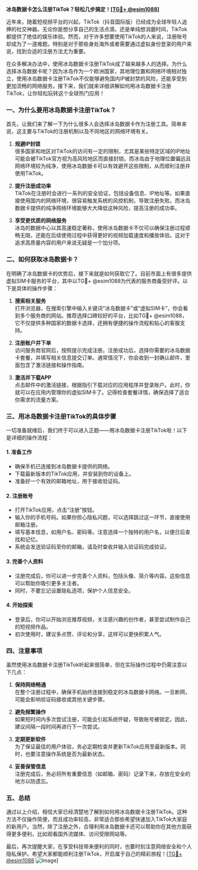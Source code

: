 **冰岛数据卡怎么注册TikTok？轻松几步搞定！[[TG💪+ @esim1088](https://t.me/s/esim1088)]**

近年来，随着短视频平台的兴起，TikTok（抖音国际版）已经成为全球年轻人追捧的社交神器。无论你是想分享自己的生活点滴，还是单纯想消磨时间，TikTok都提供了绝佳的娱乐体验。然而，对于许多想要使用TikTok的人来说，注册账号却成为了一道难题。特别是对于那些身处海外或者需要通过虚拟身份登录的用户来说，找到合适的注册方法尤为重要。

在众多解决办法中，使用冰岛数据卡注册TikTok成了越来越多人的选择。为什么选择冰岛数据卡呢？因为冰岛作为一个欧洲国家，其地理位置和网络环境相对独立，使用冰岛数据卡注册TikTok不仅能够避免国内IP被封禁的风险，还能享受到更加流畅的网络服务。接下来，我们就来详细讲解如何用冰岛数据卡注册TikTok，让你轻松玩转这个全球热门应用！

### 一、为什么要用冰岛数据卡注册TikTok？

首先，让我们来了解一下为什么很多人会选择冰岛数据卡作为注册工具。简单来说，这主要与TikTok的注册机制以及不同地区的网络环境有关。

1. **规避IP封锁**  
   很多国家和地区对TikTok的访问有一定的限制，尤其是某些特定区域的IP地址可能会被TikTok官方视为高风险地区而直接封锁。而冰岛由于地理位置偏远且网络环境较为纯净，使用冰岛数据卡可以有效避开这些限制，从而顺利注册并使用TikTok。

2. **提升注册成功率**  
   TikTok在注册时会进行一系列的安全验证，包括设备信息、IP地址等。如果直接使用国内的网络环境，很容易触发系统的风控机制，导致注册失败。而冰岛数据卡提供的纯净网络环境能够大大降低这种风险，提高注册的成功率。

3. **享受更优质的网络服务**  
   冰岛的数据中心以其高速稳定著称，使用冰岛数据卡不仅可以确保注册过程顺畅无阻，还能在后续使用过程中获得更好的视频加载速度和播放体验。这对于追求高质量内容的用户来说无疑是一个加分项。

### 二、如何获取冰岛数据卡？

在明确了冰岛数据卡的优势后，接下来就是如何获取它了。目前市面上有很多提供虚拟SIM卡服务的平台，其中以TG💪+ @esim1088为代表的服务商备受好评。以下是具体的操作步骤：

1. **搜索相关服务**  
   打开浏览器，在搜索引擎中输入关键词“冰岛数据卡”或“虚拟SIM卡”，你会看到多个服务商的网站。推荐选择口碑较好的平台，比如TG💪+ @esim1088，它不仅提供多种国家的数据卡选择，还拥有便捷的操作流程和贴心的客服支持。

2. **注册账户并下单**  
   访问服务商官网后，按照提示完成注册。注册成功后，选择你需要的冰岛数据卡套餐，并填写相关信息提交订单。通常情况下，你会收到一封确认邮件，里面包含了激活链接和操作指南。

3. **激活并下载APP**  
   点击邮件中的激活链接，根据指引下载对应的应用程序并登录账户。此时，你就可以在应用内管理你的虚拟SIM卡了。记得检查套餐详情，确保选择了适合你需求的流量方案。

### 三、用冰岛数据卡注册TikTok的具体步骤

一切准备就绪后，我们终于可以进入正题——用冰岛数据卡注册TikTok啦！以下是详细的操作流程：

#### 1. 准备工作
- 确保手机已连接到冰岛数据卡提供的网络。
- 下载最新版本的TikTok应用，并安装到你的设备上。
- 准备好一个有效的邮箱地址，用于接收验证码。

#### 2. 注册账号
- 打开TikTok应用，点击“注册”按钮。
- 输入你的手机号码。如果你担心隐私问题，可以选择跳过这一环节，直接使用邮箱注册。
- 填写基本信息，如用户名、密码等。注意选择一个独特的用户名，以便日后查找和记忆。
- 系统会发送验证码至你的邮箱，请及时查收并输入验证码完成验证。

#### 3. 完善个人资料
- 注册完成后，你可以进一步完善个人资料，包括头像、简介等内容。这些信息可以帮助你吸引更多关注者。
- 同时，不要忘记设置隐私选项，保护个人信息安全。

#### 4. 开始探索
- 登录后，你可以开始浏览推荐视频，关注感兴趣的创作者，甚至尝试制作自己的短视频作品。
- 初次使用时，建议多点赞、评论和分享，这样可以更快积累人气。

### 四、注意事项

虽然使用冰岛数据卡注册TikTok听起来很简单，但在实际操作过程中仍需注意以下几点：

1. **保持网络畅通**  
   在整个注册过程中，确保手机始终连接到稳定的冰岛数据卡网络。一旦断网，可能会影响验证码接收或其他关键步骤。

2. **避免频繁操作**  
   如果短时间内多次尝试注册，可能会引起系统怀疑，导致账号被锁定。因此，建议间隔一段时间再进行下一次尝试。

3. **定期更新软件**  
   为了保证最佳的用户体验，务必定期检查并更新TikTok应用至最新版本。同时，也要注意操作系统是否为最新状态。

4. **妥善保管信息**  
   注册完成后，务必将所有重要信息（如邮箱、密码）记录下来，存放在安全的地方以防遗忘。

### 五、总结

通过以上介绍，相信大家已经清楚地了解到如何用冰岛数据卡注册TikTok。这种方法不仅操作简便，而且成功率较高，非常适合那些希望快速加入TikTok大家庭的新用户。当然，除了注册之外，合理利用冰岛数据卡还可以帮助你在其他方面获得更多便利，比如观看国外流媒体、访问受限网站等。

最后，再次提醒大家，在享受科技带来便利的同时，也要时刻注意网络安全和个人隐私保护。希望大家都能顺利注册TikTok，开启属于自己的精彩旅程！[[TG💪+ @esim1088](https://t.me/s/esim1088) ![Image](https://i.postimg.cc/4NQfJmqS/Snipaste-2025-05-13-00-14-12.png)]